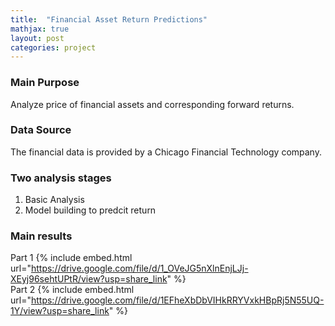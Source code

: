 ```yaml
---
title:  "Financial Asset Return Predictions"
mathjax: true
layout: post
categories: project
---
```


### Main Purpose
Analyze price of financial assets and corresponding forward returns.  

### Data Source
The financial data is provided by a Chicago Financial Technology company.  

### Two analysis stages
1. Basic Analysis 
2. Model building to predcit return 

### Main results
Part 1  {% include embed.html url="https://drive.google.com/file/d/1_OVeJG5nXlnEnjLJj-XEyj96sehtUPtR/view?usp=share_link" %}  
Part 2 
{% include embed.html url="https://drive.google.com/file/d/1EFheXbDbVIHkRRYVxkHBpRj5N55UQ-1Y/view?usp=share_link" %}  

